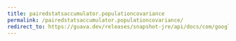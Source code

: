 ```yaml
---
title: pairedstatsaccumulator.populationcovariance
permalink: /pairedstatsaccumulator.populationcovariance/
redirect_to: https://guava.dev/releases/snapshot-jre/api/docs/com/google/common/math/PairedStatsAccumulator.html#populationCovariance--
---
```

